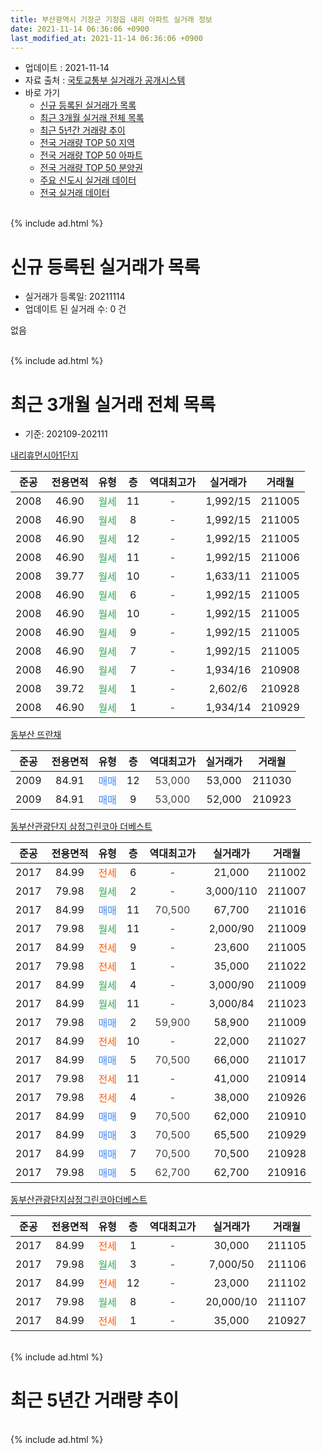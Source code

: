 ```yaml
---
title: 부산광역시 기장군 기장읍 내리 아파트 실거래 정보
date: 2021-11-14 06:36:06 +0900
last_modified_at: 2021-11-14 06:36:06 +0900
---
```


* 업데이트 : 2021-11-14
* 자료 출처 : [국토교통부 실거래가 공개시스템](http://rt.molit.go.kr)
* 바로 가기
    * [신규 등록된 실거래가 목록](#신규-등록된-실거래가-목록)
    * [최근 3개월 실거래 전체 목록](#최근-3개월-실거래-전체-목록)
    * [최근 5년간 거래량 추이](#최근-5년간-거래량-추이)
    * [전국 거래량 TOP 50 지역](https://inasie.github.io/apt-trade-info/최근-3개월-전국에서-가장-거래가-많이-발생한-지역)
    * [전국 거래량 TOP 50 아파트](https://inasie.github.io/apt-trade-info/최근-3개월-전국에서-가장-거래가-많이-발생한-아파트)
    * [전국 거래량 TOP 50 분양권](https://inasie.github.io/apt-trade-info/최근-3개월-전국에서-가장-거래가-많이-발생한-분양권)
    * [주요 신도시 실거래 데이터](https://inasie.github.io/apt-trade-info/주요-신도시)
    * [전국 실거래 데이터](https://inasie.github.io/apt-trade-info/전국)
<br>
{% include ad.html %}
<br>

# 신규 등록된 실거래가 목록
* 실거래가 등록일: 20211114
* 업데이트 된 실거래 수: 0 건

없음

<br>
{% include ad.html %}
<br>

# 최근 3개월 실거래 전체 목록
* 기준: 202109-202111


[내리휴먼시아1단지](https://search.naver.com/search.naver?query=%EB%B6%80%EC%82%B0%EA%B4%91%EC%97%AD%EC%8B%9C+%EA%B8%B0%EC%9E%A5%EA%B5%B0+%EA%B8%B0%EC%9E%A5%EC%9D%8D+%EB%82%B4%EB%A6%AC+%EB%82%B4%EB%A6%AC%ED%9C%B4%EB%A8%BC%EC%8B%9C%EC%95%841%EB%8B%A8%EC%A7%80)

|준공|전용면적|유형|층|역대최고가|실거래가|거래월|
|:---:|:---:|:---:|:---:|:---:|:---:|:---:|
|2008|46.90|<span style="color:#34a853">월세</span>|11|<span style="color:#444444">-</span>|1,992/15|211005|
|2008|46.90|<span style="color:#34a853">월세</span>|8|<span style="color:#444444">-</span>|1,992/15|211005|
|2008|46.90|<span style="color:#34a853">월세</span>|12|<span style="color:#444444">-</span>|1,992/15|211005|
|2008|46.90|<span style="color:#34a853">월세</span>|11|<span style="color:#444444">-</span>|1,992/15|211006|
|2008|39.77|<span style="color:#34a853">월세</span>|10|<span style="color:#444444">-</span>|1,633/11|211005|
|2008|46.90|<span style="color:#34a853">월세</span>|6|<span style="color:#444444">-</span>|1,992/15|211005|
|2008|46.90|<span style="color:#34a853">월세</span>|10|<span style="color:#444444">-</span>|1,992/15|211005|
|2008|46.90|<span style="color:#34a853">월세</span>|9|<span style="color:#444444">-</span>|1,992/15|211005|
|2008|46.90|<span style="color:#34a853">월세</span>|7|<span style="color:#444444">-</span>|1,992/15|211005|
|2008|46.90|<span style="color:#34a853">월세</span>|7|<span style="color:#444444">-</span>|1,934/16|210908|
|2008|39.72|<span style="color:#34a853">월세</span>|1|<span style="color:#444444">-</span>|2,602/6|210928|
|2008|46.90|<span style="color:#34a853">월세</span>|1|<span style="color:#444444">-</span>|1,934/14|210929|

[동부산 뜨란채](https://search.naver.com/search.naver?query=%EB%B6%80%EC%82%B0%EA%B4%91%EC%97%AD%EC%8B%9C+%EA%B8%B0%EC%9E%A5%EA%B5%B0+%EA%B8%B0%EC%9E%A5%EC%9D%8D+%EB%82%B4%EB%A6%AC+%EB%8F%99%EB%B6%80%EC%82%B0+%EB%9C%A8%EB%9E%80%EC%B1%84)

|준공|전용면적|유형|층|역대최고가|실거래가|거래월|
|:---:|:---:|:---:|:---:|:---:|:---:|:---:|
|2009|84.91|<span style="color:#4285f3">매매</span>|12|<span style="color:#444444">53,000</span>|53,000|211030|
|2009|84.91|<span style="color:#4285f3">매매</span>|9|<span style="color:#444444">53,000</span>|52,000|210923|

[동부산관광단지 삼정그린코아 더베스트](https://search.naver.com/search.naver?query=%EB%B6%80%EC%82%B0%EA%B4%91%EC%97%AD%EC%8B%9C+%EA%B8%B0%EC%9E%A5%EA%B5%B0+%EA%B8%B0%EC%9E%A5%EC%9D%8D+%EB%82%B4%EB%A6%AC+%EB%8F%99%EB%B6%80%EC%82%B0%EA%B4%80%EA%B4%91%EB%8B%A8%EC%A7%80+%EC%82%BC%EC%A0%95%EA%B7%B8%EB%A6%B0%EC%BD%94%EC%95%84+%EB%8D%94%EB%B2%A0%EC%8A%A4%ED%8A%B8)

|준공|전용면적|유형|층|역대최고가|실거래가|거래월|
|:---:|:---:|:---:|:---:|:---:|:---:|:---:|
|2017|84.99|<span style="color:#ff5a00">전세</span>|6|<span style="color:#444444">-</span>|21,000|211002|
|2017|79.98|<span style="color:#34a853">월세</span>|2|<span style="color:#444444">-</span>|3,000/110|211007|
|2017|84.99|<span style="color:#4285f3">매매</span>|11|<span style="color:#444444">70,500</span>|67,700|211016|
|2017|79.98|<span style="color:#34a853">월세</span>|11|<span style="color:#444444">-</span>|2,000/90|211009|
|2017|84.99|<span style="color:#ff5a00">전세</span>|9|<span style="color:#444444">-</span>|23,600|211005|
|2017|79.98|<span style="color:#ff5a00">전세</span>|1|<span style="color:#444444">-</span>|35,000|211022|
|2017|84.99|<span style="color:#34a853">월세</span>|4|<span style="color:#444444">-</span>|3,000/90|211009|
|2017|84.99|<span style="color:#34a853">월세</span>|11|<span style="color:#444444">-</span>|3,000/84|211023|
|2017|79.98|<span style="color:#4285f3">매매</span>|2|<span style="color:#444444">59,900</span>|58,900|211009|
|2017|84.99|<span style="color:#ff5a00">전세</span>|10|<span style="color:#444444">-</span>|22,000|211027|
|2017|84.99|<span style="color:#4285f3">매매</span>|5|<span style="color:#444444">70,500</span>|66,000|211017|
|2017|79.98|<span style="color:#ff5a00">전세</span>|11|<span style="color:#444444">-</span>|41,000|210914|
|2017|79.98|<span style="color:#ff5a00">전세</span>|4|<span style="color:#444444">-</span>|38,000|210926|
|2017|84.99|<span style="color:#4285f3">매매</span>|9|<span style="color:#444444">70,500</span>|62,000|210910|
|2017|84.99|<span style="color:#4285f3">매매</span>|3|<span style="color:#444444">70,500</span>|65,500|210929|
|2017|84.99|<span style="color:#4285f3">매매</span>|7|<span style="color:#444444">70,500</span>|70,500|210928|
|2017|79.98|<span style="color:#4285f3">매매</span>|5|<span style="color:#444444">62,700</span>|62,700|210916|

[동부산관광단지삼정그린코아더베스트](https://search.naver.com/search.naver?query=%EB%B6%80%EC%82%B0%EA%B4%91%EC%97%AD%EC%8B%9C+%EA%B8%B0%EC%9E%A5%EA%B5%B0+%EA%B8%B0%EC%9E%A5%EC%9D%8D+%EB%82%B4%EB%A6%AC+%EB%8F%99%EB%B6%80%EC%82%B0%EA%B4%80%EA%B4%91%EB%8B%A8%EC%A7%80%EC%82%BC%EC%A0%95%EA%B7%B8%EB%A6%B0%EC%BD%94%EC%95%84%EB%8D%94%EB%B2%A0%EC%8A%A4%ED%8A%B8)

|준공|전용면적|유형|층|역대최고가|실거래가|거래월|
|:---:|:---:|:---:|:---:|:---:|:---:|:---:|
|2017|84.99|<span style="color:#ff5a00">전세</span>|1|<span style="color:#444444">-</span>|30,000|211105|
|2017|79.98|<span style="color:#34a853">월세</span>|3|<span style="color:#444444">-</span>|7,000/50|211106|
|2017|84.99|<span style="color:#ff5a00">전세</span>|12|<span style="color:#444444">-</span>|23,000|211102|
|2017|79.98|<span style="color:#34a853">월세</span>|8|<span style="color:#444444">-</span>|20,000/10|211107|
|2017|84.99|<span style="color:#ff5a00">전세</span>|1|<span style="color:#444444">-</span>|35,000|210927|


<br>
{% include ad.html %}
<br>

# 최근 5년간 거래량 추이


<div style="width:100%;">
    <canvas id="deal_progress" height="200"></canvas>
</div>

<script>
new Chart(document.getElementById("deal_progress"), {
    type: 'line',
    data: {
        labels: ['201611','201612','201701','201702','201703','201704','201705','201706','201707','201708','201709','201710','201711','201712','201801','201802','201803','201804','201805','201806','201807','201808','201809','201810','201811','201812','201901','201902','201903','201904','201905','201906','201907','201908','201909','201910','201911','201912','202001','202002','202003','202004','202005','202006','202007','202008','202009','202010','202011','202012','202101','202102','202103','202104','202105','202106','202107','202108','202109','202110','202111'],
        datasets: [{
            label: '매매',
            pointRadius: 1,
            data: [1, 0, 1, 2, 1, 1, 0, 0, 0, 2, 1, 1, 4, 2, 1, 1, 4, 1, 0, 0, 2, 1, 1, 1, 1, 0, 2, 2, 3, 2, 1, 0, 3, 1, 3, 2, 6, 5, 6, 0, 1, 1, 5, 5, 12, 5, 7, 11, 27, 6, 5, 3, 4, 6, 18, 11, 4, 7, 5, 4, 0],
            borderColor: "rgba(255, 201, 14, 1)",
            backgroundColor: "rgba(255, 201, 14, 0.5)",
            fill: false,
            lineTension: 0
        },{
            label: '전월세',
            pointRadius: 1,
            data: [4, 10, 0, 5, 1, 3, 4, 7, 11, 10, 26, 23, 21, 24, 17, 10, 6, 1, 5, 2, 3, 3, 4, 4, 6, 3, 2, 3, 6, 0, 3, 3, 6, 8, 14, 7, 7, 8, 11, 9, 3, 6, 11, 13, 9, 11, 5, 5, 5, 3, 8, 8, 7, 6, 10, 8, 3, 3, 6, 17, 4],
            borderColor: "rgba(0, 141, 185, 1)",
            backgroundColor: "rgba(0, 141, 185, 0.5)",
            fill: false,
            lineTension: 0
        }
        ]
    },
    options: {
        responsive: true,
        title: {
            display: false
        },
        tooltips: {
            mode: 'index',
            intersect: false
        },
        hover: {
            mode: 'nearest',
            intersect: true
        },
        scales: {
            xAxes: [{
                display: true,
                scaleLabel: {
                    display: true,
                    labelString: '년/월'
                }
            }],
            yAxes: [{
                display: true,
                ticks: {
                    suggestedMin: 0,
                },
                scaleLabel: {
                    display: true,
                    labelString: '실거래 수'
                }
            }]
        }
    }
});

</script>


<br>
{% include ad.html %}
<br>

